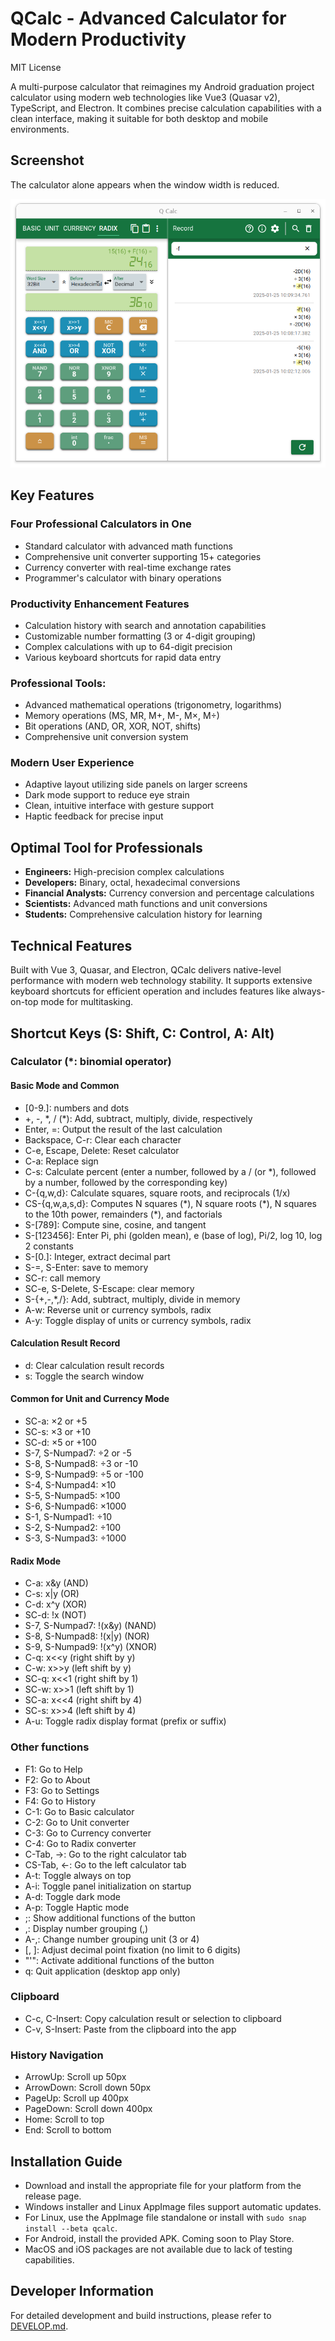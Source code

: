 # QCalc - Advanced Calculator for Modern Productivity

MIT License

A multi-purpose calculator that reimagines my Android graduation project calculator using modern web technologies like Vue3 (Quasar v2), TypeScript, and Electron. It combines precise calculation capabilities with a clean interface, making it suitable for both desktop and mobile environments.

## Screenshot

The calculator alone appears when the window width is reduced.

![Screenshot](https://github.com/from104/qcalc/raw/main/assets/screenshot_v0.11.1.png)

## Key Features

### **Four Professional Calculators in One**

- Standard calculator with advanced math functions
- Comprehensive unit converter supporting 15+ categories
- Currency converter with real-time exchange rates
- Programmer's calculator with binary operations

### **Productivity Enhancement Features**

- Calculation history with search and annotation capabilities
- Customizable number formatting (3 or 4-digit grouping)
- Complex calculations with up to 64-digit precision
- Various keyboard shortcuts for rapid data entry

### **Professional Tools:**

- Advanced mathematical operations (trigonometry, logarithms)
- Memory operations (MS, MR, M+, M-, M×, M÷)
- Bit operations (AND, OR, XOR, NOT, shifts)
- Comprehensive unit conversion system

### **Modern User Experience**

- Adaptive layout utilizing side panels on larger screens
- Dark mode support to reduce eye strain
- Clean, intuitive interface with gesture support
- Haptic feedback for precise input

## Optimal Tool for Professionals

- **Engineers:** High-precision complex calculations
- **Developers:** Binary, octal, hexadecimal conversions
- **Financial Analysts:** Currency conversion and percentage calculations
- **Scientists:** Advanced math functions and unit conversions
- **Students:** Comprehensive calculation history for learning

## Technical Features

Built with Vue 3, Quasar, and Electron, QCalc delivers native-level performance with modern web technology stability. It supports extensive keyboard shortcuts for efficient operation and includes features like always-on-top mode for multitasking.

## Shortcut Keys (S: Shift, C: Control, A: Alt)

### Calculator (\*: binomial operator)

#### Basic Mode and Common

- [0-9\.]: numbers and dots
- +, -, \*, / (\*): Add, subtract, multiply, divide, respectively
- Enter, =: Output the result of the last calculation
- Backspace, C-r: Clear each character
- C-e, Escape, Delete: Reset calculator
- C-a: Replace sign
- C-s: Calculate percent (enter a number, followed by a / (or \*), followed by a number, followed by the corresponding key)
- C-{q,w,d}: Calculate squares, square roots, and reciprocals (1/x)
- CS-{q,w,a,s,d}: Computes N squares (\*), N square roots (\*), N squares to the 10th power, remainders (\*), and factorials
- S-[789]: Compute sine, cosine, and tangent
- S-[123456]: Enter Pi, phi (golden mean), e (base of log), Pi/2, log 10, log 2 constants
- S-[0\.]: Integer, extract decimal part
- S-=, S-Enter: save to memory
- SC-r: call memory
- SC-e, S-Delete, S-Escape: clear memory
- S-{+,-,\*,/}: Add, subtract, multiply, divide in memory
- A-w: Reverse unit or currency symbols, radix
- A-y: Toggle display of units or currency symbols, radix

#### Calculation Result Record

- d: Clear calculation result records
- s: Toggle the search window

#### Common for Unit and Currency Mode

- SC-a: ×2 or +5
- SC-s: ×3 or +10
- SC-d: ×5 or +100
- S-7, S-Numpad7: ÷2 or -5
- S-8, S-Numpad8: ÷3 or -10
- S-9, S-Numpad9: ÷5 or -100
- S-4, S-Numpad4: ×10
- S-5, S-Numpad5: ×100
- S-6, S-Numpad6: ×1000
- S-1, S-Numpad1: ÷10
- S-2, S-Numpad2: ÷100
- S-3, S-Numpad3: ÷1000

#### Radix Mode

- C-a: x&y (AND)
- C-s: x|y (OR)
- C-d: x^y (XOR)
- SC-d: !x (NOT)
- S-7, S-Numpad7: !(x&y) (NAND)
- S-8, S-Numpad8: !(x|y) (NOR)
- S-9, S-Numpad9: !(x^y) (XNOR)
- C-q: x<<y (right shift by y)
- C-w: x>>y (left shift by y)
- SC-q: x<<1 (right shift by 1)
- SC-w: x>>1 (left shift by 1)
- SC-a: x<<4 (right shift by 4)
- SC-s: x>>4 (left shift by 4)
- A-u: Toggle radix display format (prefix or suffix)

### Other functions

- F1: Go to Help
- F2: Go to About
- F3: Go to Settings
- F4: Go to History
- C-1: Go to Basic calculator
- C-2: Go to Unit converter
- C-3: Go to Currency converter
- C-4: Go to Radix converter
- C-Tab, ->: Go to the right calculator tab
- CS-Tab, <-: Go to the left calculator tab
- A-t: Toggle always on top
- A-i: Toggle panel initialization on startup
- A-d: Toggle dark mode
- A-p: Toggle Haptic mode
- ;: Show additional functions of the button
- ,: Display number grouping (,)
- A-,: Change number grouping unit (3 or 4)
- [, ]: Adjust decimal point fixation (no limit to 6 digits)
- "'": Activate additional functions of the button
- q: Quit application (desktop app only)

### Clipboard

- C-c, C-Insert: Copy calculation result or selection to clipboard
- C-v, S-Insert: Paste from the clipboard into the app

### History Navigation

- ArrowUp: Scroll up 50px
- ArrowDown: Scroll down 50px
- PageUp: Scroll up 400px
- PageDown: Scroll down 400px
- Home: Scroll to top
- End: Scroll to bottom

## Installation Guide

- Download and install the appropriate file for your platform from the release page.
- Windows installer and Linux AppImage files support automatic updates.
- For Linux, use the AppImage file standalone or install with `sudo snap install --beta qcalc`.
- For Android, install the provided APK. Coming soon to Play Store.
- MacOS and iOS packages are not available due to lack of testing capabilities.

## Developer Information

For detailed development and build instructions, please refer to [DEVELOP.md](DEVELOP.md).

